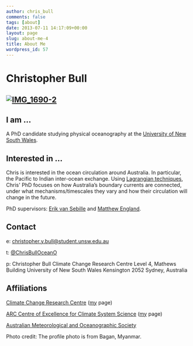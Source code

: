 ```yaml
---
author: chris_bull
comments: false
tags: [about]
date: 2013-07-11 14:17:09+00:00
layout: page
slug: about-me-4
title: About Me
wordpress_id: 57
---
```


# Christopher Bull


## [![IMG_1690-2](http://christopherbull.com.au/blog/wp-content/uploads/2013/07/IMG_1690-2-300x200.jpg)](http://christopherbull.com.au/blog/wp-content/uploads/2013/07/IMG_1690-2.jpg)

## I am ...
A PhD candidate studying physical oceanography at the [University of New South Wales](http://www.unsw.edu.au).


## Interested in ...
Chris is interested in the ocean circulation around Australia. In particular, the Pacific to Indian inter-ocean exchange. Using [Lagrangian techniques](https://code.google.com/p/connectivity-modeling-system/), Chris' PhD focuses on how Australia’s boundary currents are connected, under what mechanisms/timescales they vary and how their circulation will change in the future.

PhD supervisors: [Erik van Sebille](http://www.erik.vansebille.com/science/) and [Matthew England](http://web.science.unsw.edu.au/~matthew/).

## Contact
e: christopher.y.bull@student.unsw.edu.au

t: [@ChrisBullOceanO](https://twitter.com/ChrisBullOceanO)

p: Christopher Bull
Climate Change Research Centre
Level 4, Mathews Building
University of New South Wales
Kensington 2052
Sydney, Australia


## Affiliations

[Climate Change Research Centre](http://www.ccrc.unsw.edu.au/) ([my](http://www.ccrc.unsw.edu.au/staff/postgraduate.html) page)

[ARC Centre of Excellence for Climate System Science](http://www.climatescience.org.au/) ([my](http://www.climatescience.org.au/staff/profile/cbull) page)

[Australian Meteorological and Oceanographic Society](http://www.amos.org.au/)

Photo credit: The profile photo is from Bagan, Myanmar.
